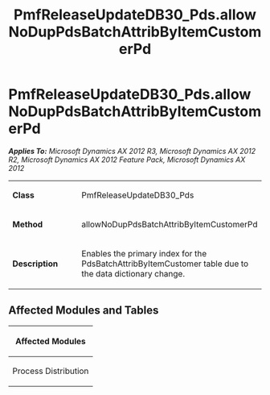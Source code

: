﻿---
title: PmfReleaseUpdateDB30_Pds.allowNoDupPdsBatchAttribByItemCustomerPd
TOCTitle: PmfReleaseUpdateDB30_Pds.allowNoDupPdsBatchAttribByItemCustomerPd
ms:assetid: 5522ccc7-fa2e-5dcd-1d32-dcfb9b7d9ee0
ms:mtpsurl: https://msdn.microsoft.com/en-us/library/JJ736172(v=AX.60)
ms:contentKeyID: 49708348
ms.date: 05/18/2015
mtps_version: v=AX.60
---

# PmfReleaseUpdateDB30\_Pds.allowNoDupPdsBatchAttribByItemCustomerPd 


_**Applies To:** Microsoft Dynamics AX 2012 R3, Microsoft Dynamics AX 2012 R2, Microsoft Dynamics AX 2012 Feature Pack, Microsoft Dynamics AX 2012_

<table>
<colgroup>
<col style="width: 50%" />
<col style="width: 50%" />
</colgroup>
<tbody>
<tr class="odd">
<td><p><strong>Class</strong></p></td>
<td><p>PmfReleaseUpdateDB30_Pds</p></td>
</tr>
<tr class="even">
<td><p><strong>Method</strong></p></td>
<td><p>allowNoDupPdsBatchAttribByItemCustomerPd</p></td>
</tr>
<tr class="odd">
<td><p><strong>Description</strong></p></td>
<td><p>Enables the primary index for the PdsBatchAttribByItemCustomer table due to the data dictionary change.</p></td>
</tr>
</tbody>
</table>


## Affected Modules and Tables

<table>
<colgroup>
<col style="width: 100%" />
</colgroup>
<thead>
<tr class="header">
<th><p>Affected Modules</p></th>
</tr>
</thead>
<tbody>
<tr class="odd">
<td><p>Process Distribution</p></td>
</tr>
</tbody>
</table>

  


